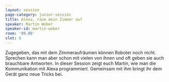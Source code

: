 ```yaml
---
layout: session
page-category: junior-session
title: Alexa, räum mein Zimmer auf
speaker: Martin Weber
speaker-id: martin-weber
room: '09.08'
slot: 6
---
```


Zugegeben, das mit dem Zimmeraufräumen können Roboter noch nicht. Sprechen kann man aber schon mit vielen von ihnen und oft geben sie auch brauchbare Antworten. In dieser Session zeigt euch Martin, wie man die Kommunikation mit Alexa programmiert. Gemeinsam mit ihm bringt ihr dem Gerät ganz neue Tricks bei.